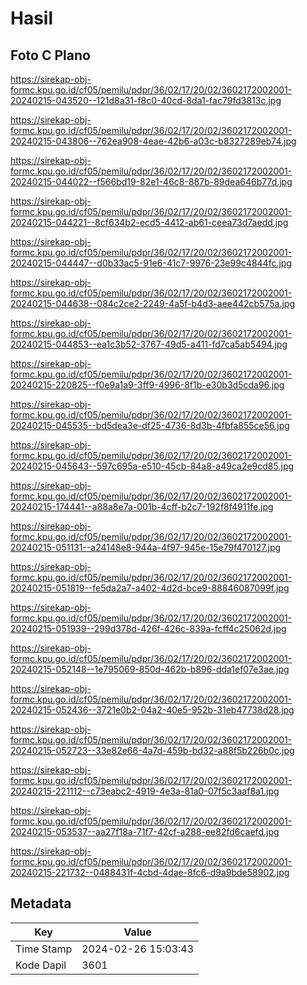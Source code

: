 # Hasil

## Foto C Plano

https://sirekap-obj-formc.kpu.go.id/cf05/pemilu/pdpr/36/02/17/20/02/3602172002001-20240215-043520--121d8a31-f8c0-40cd-8da1-fac79fd3813c.jpg

https://sirekap-obj-formc.kpu.go.id/cf05/pemilu/pdpr/36/02/17/20/02/3602172002001-20240215-043806--762ea908-4eae-42b6-a03c-b8327289eb74.jpg

https://sirekap-obj-formc.kpu.go.id/cf05/pemilu/pdpr/36/02/17/20/02/3602172002001-20240215-044022--f566bd19-82e1-46c8-887b-89dea646b77d.jpg

https://sirekap-obj-formc.kpu.go.id/cf05/pemilu/pdpr/36/02/17/20/02/3602172002001-20240215-044221--8cf634b2-ecd5-4412-ab61-ceea73d7aedd.jpg

https://sirekap-obj-formc.kpu.go.id/cf05/pemilu/pdpr/36/02/17/20/02/3602172002001-20240215-044447--d0b33ac5-91e6-41c7-9976-23e99c4844fc.jpg

https://sirekap-obj-formc.kpu.go.id/cf05/pemilu/pdpr/36/02/17/20/02/3602172002001-20240215-044638--084c2ce2-2249-4a5f-b4d3-aee442cb575a.jpg

https://sirekap-obj-formc.kpu.go.id/cf05/pemilu/pdpr/36/02/17/20/02/3602172002001-20240215-044853--ea1c3b52-3767-49d5-a411-fd7ca5ab5494.jpg

https://sirekap-obj-formc.kpu.go.id/cf05/pemilu/pdpr/36/02/17/20/02/3602172002001-20240215-220825--f0e9a1a9-3ff9-4996-8f1b-e30b3d5cda96.jpg

https://sirekap-obj-formc.kpu.go.id/cf05/pemilu/pdpr/36/02/17/20/02/3602172002001-20240215-045535--bd5dea3e-df25-4736-8d3b-4fbfa855ce56.jpg

https://sirekap-obj-formc.kpu.go.id/cf05/pemilu/pdpr/36/02/17/20/02/3602172002001-20240215-045643--597c695a-e510-45cb-84a8-a49ca2e9cd85.jpg

https://sirekap-obj-formc.kpu.go.id/cf05/pemilu/pdpr/36/02/17/20/02/3602172002001-20240215-174441--a88a8e7a-001b-4cff-b2c7-192f8f4911fe.jpg

https://sirekap-obj-formc.kpu.go.id/cf05/pemilu/pdpr/36/02/17/20/02/3602172002001-20240215-051131--a24148e8-944a-4f97-945e-15e79f470127.jpg

https://sirekap-obj-formc.kpu.go.id/cf05/pemilu/pdpr/36/02/17/20/02/3602172002001-20240215-051819--fe5da2a7-a402-4d2d-bce9-88846087099f.jpg

https://sirekap-obj-formc.kpu.go.id/cf05/pemilu/pdpr/36/02/17/20/02/3602172002001-20240215-051939--299d378d-426f-426c-839a-fcff4c25062d.jpg

https://sirekap-obj-formc.kpu.go.id/cf05/pemilu/pdpr/36/02/17/20/02/3602172002001-20240215-052148--1e795069-850d-462b-b896-dda1ef07e3ae.jpg

https://sirekap-obj-formc.kpu.go.id/cf05/pemilu/pdpr/36/02/17/20/02/3602172002001-20240215-052436--3721e0b2-04a2-40e5-952b-31eb47738d28.jpg

https://sirekap-obj-formc.kpu.go.id/cf05/pemilu/pdpr/36/02/17/20/02/3602172002001-20240215-052723--33e82e66-4a7d-459b-bd32-a88f5b226b0c.jpg

https://sirekap-obj-formc.kpu.go.id/cf05/pemilu/pdpr/36/02/17/20/02/3602172002001-20240215-221112--c73eabc2-4919-4e3a-81a0-07f5c3aaf8a1.jpg

https://sirekap-obj-formc.kpu.go.id/cf05/pemilu/pdpr/36/02/17/20/02/3602172002001-20240215-053537--aa27f18a-71f7-42cf-a288-ee82fd6caefd.jpg

https://sirekap-obj-formc.kpu.go.id/cf05/pemilu/pdpr/36/02/17/20/02/3602172002001-20240215-221732--0488431f-4cbd-4dae-8fc6-d9a9bde58902.jpg


## Metadata

| Key        | Value               |
| ---------- | ------------------- |
| Time Stamp | 2024-02-26 15:03:43 |
| Kode Dapil | 3601                |



